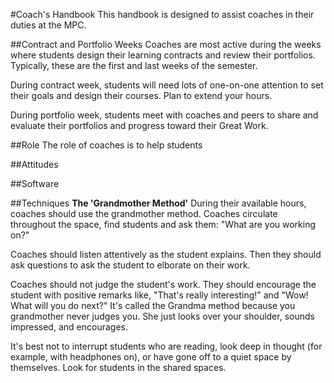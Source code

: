 #Coach's Handbook
This handbook is designed to assist coaches in their duties at the MPC.

##Contract and Portfolio Weeks
Coaches are most active during the weeks where students design their learning contracts and review their portfolios. Typically, these are the first and last weeks of the semester.

During contract week, students will need lots of one-on-one attention to set their goals and design their courses. Plan to extend your hours.

During portfolio week, students meet with coaches and peers to share and evaluate their portfolios and progress toward their Great Work.

##Role
The role of coaches is to help students 

##Attitudes

##Software


##Techniques
<b>The 'Grandmother Method'</b>
During their available hours, coaches should use the grandmother method. Coaches circulate throughout the space, find students and ask them: "What are you working on?"

Coaches should listen attentively as the student explains. Then they should ask questions to ask the student to elborate on their work.

Coaches should not judge the student's work. They should encourage the student with positive remarks like, "That's really interesting!" and "Wow! What will you do next?" It's called the Grandma method because you grandmother never judges you. She just looks over your shoulder, sounds impressed, and encourages.

It's best not to interrupt students who are reading, look deep in thought (for example, with headphones on), or have gone off to a quiet space by themselves. Look for students in the shared spaces.
